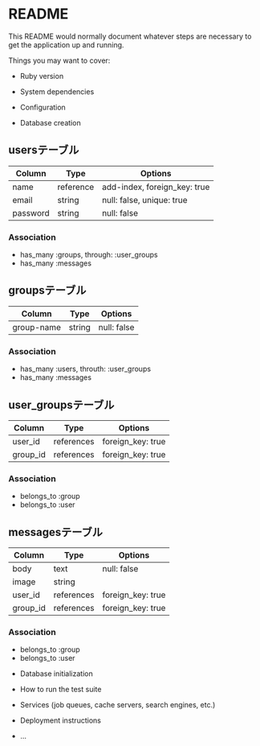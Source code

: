 # README

This README would normally document whatever steps are necessary to get the
application up and running.

Things you may want to cover:

* Ruby version

* System dependencies

* Configuration

* Database creation

## usersテーブル

|Column|Type|Options|
|------|----|-------|
|name|reference|add-index, foreign_key: true|
|email|string|null: false, unique: true|
|password|string|null: false|

### Association
- has_many :groups, through: :user_groups
- has_many :messages

## groupsテーブル

|Column|Type|Options|
|------|----|-------|
|group-name|string|null: false|

### Association
- has_many :users, throuth: :user_groups
- has_many :messages
## user_groupsテーブル

|Column|Type|Options|
|------|----|-------|
|user_id|references|foreign_key: true|
|group_id|references|foreign_key: true|

### Association
- belongs_to :group
- belongs_to :user
## messagesテーブル

|Column|Type|Options|
|------|----|-------|
|body|text|null: false|
|image|string||
|user_id|references|foreign_key: true|
|group_id|references|foreign_key: true|


### Association
- belongs_to :group
- belongs_to :user


* Database initialization

* How to run the test suite

* Services (job queues, cache servers, search engines, etc.)

* Deployment instructions

* ...
